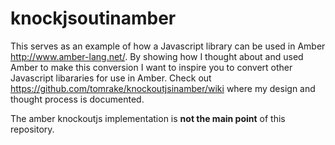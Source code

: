 knockjsoutinamber
=================

This serves as an example of how a Javascript library can be used in Amber http://www.amber-lang.net/.
By showing how I thought about and used Amber to make this conversion I want to inspire you to convert other Javascript libararies for use in Amber.
Check out https://github.com/tomrake/knockoutjsinamber/wiki where my design and thought process is documented.

The amber knockoutjs implementation is __not the main point__ of this repository.
